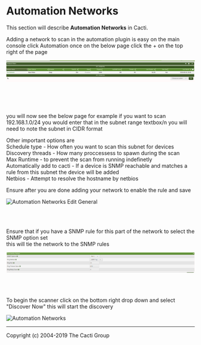 # Automation Networks

This section will describe **Automation Networks** in Cacti.

Adding a network to scan in the automation plugin is easy  on the main console click Automation
once on the below page click the + on the top right of the page 

![Automation Networks](images/automation-network-main.png)

<br>
<br>
<br>

you will now see the below page for example if you want to scan 192.168.1.0/24 you would enter that in the subnet range textbox/n
you will need to note the subnet in CIDR format<br>

Other important options are 
<br>
Schedule type - How often you want to scan this subnet for devices<br>
Discovery threads - How many proccessess to spawn during the scan <br>
Max Runtime - to prevent the scan from running indefinetly <br>
Automatically add to cacti - If a device is SNMP reachable and matches a rule from this subnet the device will be added<br>
Netbios - Attempt to resolve the hostname by netbios <br>

Ensure after you are done adding your network to enable the rule and save 



![Automation Networks Edit General](images/automation-networks-edit1.png)



<br>
<br>

Ensure that if you have a SNMP rule for this part of the network to select the  SNMP option set <br>
this will tie the network to the SNMP rules 

![Automation Networks Edit General](images/automation-reachability-settings.png)

<br>
<br>

To begin the scanner click on the bottom right drop down and select "Discover Now" this will start the discovery



![Automation Networks](images/automation-networks.png)




---
Copyright (c) 2004-2019 The Cacti Group

